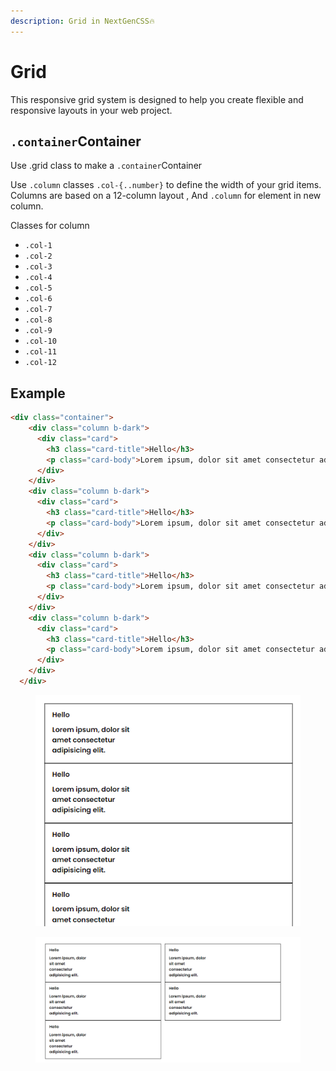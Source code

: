 ```yaml
---
description: Grid in NextGenCSS🔥
---
```


# Grid

This responsive grid system is designed to help you create flexible and responsive layouts in your web project.

## `.container`Container

Use .grid class to make a `.container`Container

Use `.column` classes `.col-{..number}` to define the width of your grid items. Columns are based on a 12-column layout , And `.column` for element in new column.

Classes for column

* `.col-1`
* `.col-2`
* `.col-3`
* `.col-4`
* `.col-5`
* `.col-6`
* `.col-7`
* `.col-8`
* `.col-9`
* `.col-10`
* `.col-11`
* `.col-12`

## Example

```html
<div class="container">
    <div class="column b-dark">
      <div class="card">
        <h3 class="card-title">Hello</h3>
        <p class="card-body">Lorem ipsum, dolor sit amet consectetur adipisicing elit.</p>
      </div>
    </div>
    <div class="column b-dark">
      <div class="card">
        <h3 class="card-title">Hello</h3>
        <p class="card-body">Lorem ipsum, dolor sit amet consectetur adipisicing elit.</p>
      </div>
    </div>
    <div class="column b-dark">
      <div class="card">
        <h3 class="card-title">Hello</h3>
        <p class="card-body">Lorem ipsum, dolor sit amet consectetur adipisicing elit.</p>
      </div>
    </div>
    <div class="column b-dark">
      <div class="card">
        <h3 class="card-title">Hello</h3>
        <p class="card-body">Lorem ipsum, dolor sit amet consectetur adipisicing elit.</p>
      </div>
    </div>
  </div>

```

<figure><img src="../.gitbook/assets/Screenshot 2024-01-17 165104.png" alt=""><figcaption></figcaption></figure>

<figure><img src="../.gitbook/assets/Screenshot 2024-01-17 165206.png" alt=""><figcaption></figcaption></figure>

